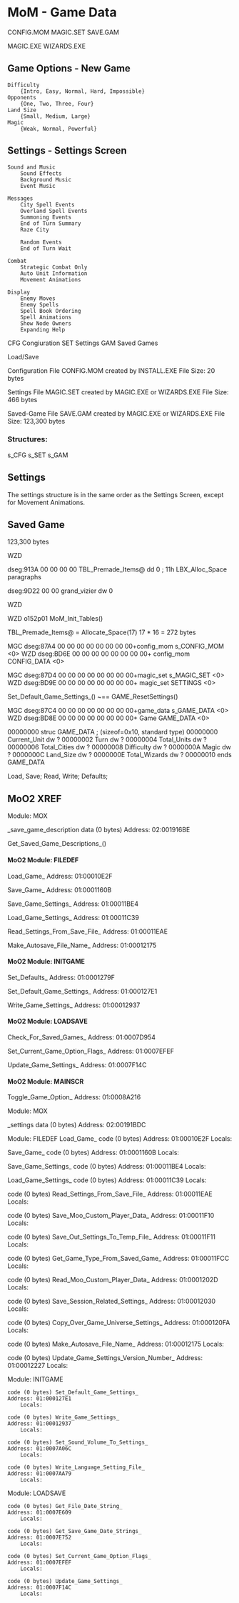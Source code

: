 


# MoM - Game Data
CONFIG.MOM
MAGIC.SET
SAVE.GAM

MAGIC.EXE
WIZARDS.EXE



## Game Options - New Game
    Difficulty
        {Intro, Easy, Normal, Hard, Impossible}
    Opponents
        {One, Two, Three, Four}
    Land Size
        {Small, Medium, Large}
    Magic
        {Weak, Normal, Powerful}


## Settings - Settings Screen

    Sound and Music
        Sound Effects
        Background Music
        Event Music

    Messages
        City Spell Events
        Overland Spell Events
        Summoning Events
        End of Turn Summary
        Raze City

        Random Events
        End of Turn Wait
    
    Combat
        Strategic Combat Only
        Auto Unit Information
        Movement Animations

    Display
        Enemy Moves
        Enemy Spells
        Spell Book Ordering
        Spell Animations
        Show Node Owners
        Expanding Help





CFG  Congiuration
SET  Settings
GAM  Saved Games



Load/Save


Configuration File
CONFIG.MOM
created by INSTALL.EXE
File Size: 20 bytes

Settings File
MAGIC.SET
created by MAGIC.EXE or WIZARDS.EXE
File Size: 466 bytes

Saved-Game File
SAVE.GAM
created by MAGIC.EXE or WIZARDS.EXE
File Size: 123,300 bytes


### Structures:
s_CFG
s_SET
s_GAM




## Settings
The settings structure is in the same order as the Settings Screen, except for Movement Animations.


## Saved Game

123,300 bytes






WZD

dseg:913A 00 00 00 00                 TBL_Premade_Items@ dd 0                 ; 11h LBX_Alloc_Space paragraphs

dseg:9D22 00 00                       grand_vizier dw 0


WZD

WZD o152p01 MoM_Init_Tables()

TBL_Premade_Items@ = Allocate_Space(17)  17 * 16 = 272 bytes









MGC
dseg:87A4 00 00 00 00 00 00 00 00+config_mom s_CONFIG_MOM <0>
WZD
dseg:BD6E 00 00 00 00 00 00 00 00+    config_mom CONFIG_DATA <0>

MGC
dseg:87D4 00 00 00 00 00 00 00 00+magic_set s_MAGIC_SET <0>
WZD
dseg:BD9E 00 00 00 00 00 00 00 00+    magic_set SETTINGS <0>



Set_Default_Game_Settings_()  ~==  GAME_ResetSettings()



MGC
dseg:87C4 00 00 00 00 00 00 00 00+game_data s_GAME_DATA <0>
WZD
dseg:BD8E 00 00 00 00 00 00 00 00+    Game GAME_DATA <0>

00000000 struc GAME_DATA ; (sizeof=0x10, standard type)
00000000 Current_Unit dw ?
00000002 Turn dw ?
00000004 Total_Units dw ?
00000006 Total_Cities dw ?
00000008 Difficulty dw ?
0000000A Magic dw ?
0000000C Land_Size dw ?
0000000E Total_Wizards dw ?
00000010 ends GAME_DATA





Load, Save; Read, Write; Defaults;
















## MoO2 XREF


Module: MOX

_save_game_description
data (0 bytes)
Address: 02:001916BE

Get_Saved_Game_Descriptions_()




#### MoO2  Module: FILEDEF

Load_Game_
Address: 01:00010E2F

Save_Game_
Address: 01:0001160B

Save_Game_Settings_
Address: 01:00011BE4

Load_Game_Settings_
Address: 01:00011C39

Read_Settings_From_Save_File_
Address: 01:00011EAE

Make_Autosave_File_Name_
Address: 01:00012175


#### MoO2  Module: INITGAME

Set_Defaults_
Address: 01:0001279F

Set_Default_Game_Settings_
Address: 01:000127E1

Write_Game_Settings_
Address: 01:00012937


#### MoO2  Module: LOADSAVE

Check_For_Saved_Games_
Address: 01:0007D954

Set_Current_Game_Option_Flags_
Address: 01:0007EFEF

Update_Game_Settings_
Address: 01:0007F14C


#### MoO2  Module: MAINSCR

Toggle_Game_Option_
Address: 01:0008A216



Module: MOX

_settings
data (0 bytes)
Address: 02:00191BDC


Module: FILEDEF
Load_Game_
code (0 bytes)
Address: 01:00010E2F
Locals:

Save_Game_
code (0 bytes)
Address: 01:0001160B
Locals:

Save_Game_Settings_
code (0 bytes)
Address: 01:00011BE4
Locals:

Load_Game_Settings_
code (0 bytes)
Address: 01:00011C39
Locals:

code (0 bytes) Read_Settings_From_Save_File_
Address: 01:00011EAE
Locals:

code (0 bytes) Save_Moo_Custom_Player_Data_
Address: 01:00011F10
Locals:

code (0 bytes) Save_Out_Settings_To_Temp_File_
Address: 01:00011F11
Locals:

code (0 bytes) Get_Game_Type_From_Saved_Game_
Address: 01:00011FCC
Locals:

code (0 bytes) Read_Moo_Custom_Player_Data_
Address: 01:0001202D
Locals:

code (0 bytes) Save_Session_Related_Settings_
Address: 01:00012030
Locals:

code (0 bytes) Copy_Over_Game_Universe_Settings_
Address: 01:000120FA
Locals:

code (0 bytes) Make_Autosave_File_Name_
Address: 01:00012175
Locals:

code (0 bytes) Update_Game_Settings_Version_Number_
Address: 01:00012227
Locals:


Module: INITGAME

	code (0 bytes) Set_Default_Game_Settings_
	Address: 01:000127E1
		Locals:

	code (0 bytes) Write_Game_Settings_
	Address: 01:00012937
		Locals:

	code (0 bytes) Set_Sound_Volume_To_Settings_
	Address: 01:0007A06C
		Locals:

	code (0 bytes) Write_Language_Setting_File_
	Address: 01:0007AA79
		Locals:


Module: LOADSAVE

	code (0 bytes) Get_File_Date_String_
	Address: 01:0007E609
		Locals:

	code (0 bytes) Get_Save_Game_Date_Strings_
	Address: 01:0007E752
		Locals:

	code (0 bytes) Set_Current_Game_Option_Flags_
	Address: 01:0007EFEF
		Locals:

	code (0 bytes) Update_Game_Settings_
	Address: 01:0007F14C
		Locals:

